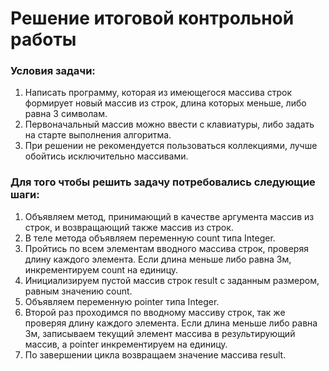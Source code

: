 # Решение итоговой контрольной работы 

### Условия задачи:
1. Написать программу, которая из имеющегося массива строк формирует новый массив из строк, длина которых меньше, либо равна 3 символам.
2. Первоначальный массив можно ввести с клавиатуры, либо задать на старте выполнения алгоритма.
3. При решении не рекомендуется пользоваться коллекциями, лучше обойтись исключительно массивами.

### Для того чтобы решить задачу потребовались следующие шаги:
1. Объявляем метод, принимающий в качестве аргумента массив из строк, и возвращающий также массив из строк.  
2. В теле метода объявляем переменную count типа Integer. 
3. Пройтись по всем элементам вводного массива строк, проверяя длину каждого элемента. Если длина меньше либо равна 3м, инкрементируем count на единицу. 
4. Инициализируем пустой массив строк result с заданным размером, равным значению count. 
5. Объявляем переменную pointer типа Integer. 
6. Второй раз проходимся по вводному массиву строк, так же проверяя длину каждого элемента. Если длина меньше либо равна 3м, записываем текущий элемент массива в результирующий массив, а pointer инкрементируем на единицу.
7. По завершении цикла возвращаем значение массива result.  

